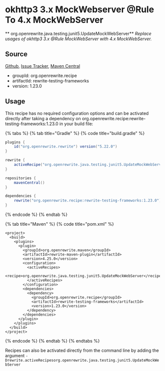 # okhttp3 3.x MockWebserver @Rule To 4.x MockWebServer

** org.openrewrite.java.testing.junit5.UpdateMockWebServer**
_Replace usages of okhttp3 3.x @Rule MockWebServer with 4.x MockWebServer._

## Source

[Github](https://github.com/openrewrite/rewrite-testing-frameworks), [Issue Tracker](https://github.com/openrewrite/rewrite-testing-frameworks/issues), [Maven Central](https://search.maven.org/artifact/org.openrewrite.recipe/rewrite-testing-frameworks/1.23.0/jar)

* groupId: org.openrewrite.recipe
* artifactId: rewrite-testing-frameworks
* version: 1.23.0


## Usage

This recipe has no required configuration options and can be activated directly after taking a dependency on org.openrewrite.recipe:rewrite-testing-frameworks:1.23.0 in your build file:

{% tabs %}
{% tab title="Gradle" %}
{% code title="build.gradle" %}
```groovy
plugins {
    id("org.openrewrite.rewrite") version("5.22.0")
}

rewrite {
    activeRecipe("org.openrewrite.java.testing.junit5.UpdateMockWebServer")
}

repositories {
    mavenCentral()
}

dependencies {
    rewrite("org.openrewrite.recipe:rewrite-testing-frameworks:1.23.0")
}
```
{% endcode %}
{% endtab %}

{% tab title="Maven" %}
{% code title="pom.xml" %}
```markup
<project>
  <build>
    <plugins>
      <plugin>
        <groupId>org.openrewrite.maven</groupId>
        <artifactId>rewrite-maven-plugin</artifactId>
        <version>4.25.0</version>
        <configuration>
          <activeRecipes>
            <recipe>org.openrewrite.java.testing.junit5.UpdateMockWebServer</recipe>
          </activeRecipes>
        </configuration>
        <dependencies>
          <dependency>
            <groupId>org.openrewrite.recipe</groupId>
            <artifactId>rewrite-testing-frameworks</artifactId>
            <version>1.23.0</version>
          </dependency>
        </dependencies>
      </plugin>
    </plugins>
  </build>
</project>
```
{% endcode %}
{% endtab %}
{% endtabs %}

Recipes can also be activated directly from the command line by adding the argument `-Drewrite.activeRecipesorg.openrewrite.java.testing.junit5.UpdateMockWebServer`
